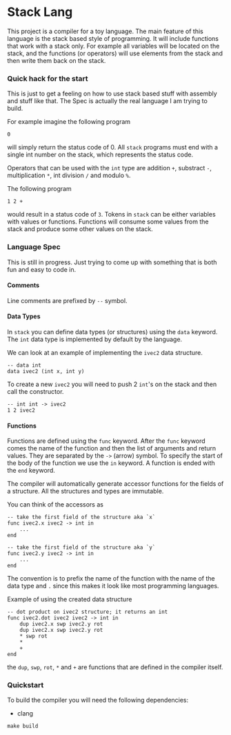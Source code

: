 # Stack Lang

This project is a compiler for a toy language. The main feature of this
language is the stack based style of programming. It will include functions
that work with a stack only. For example all variables will be located on the
stack, and the functions (or operators) will use elements from the stack and
then write them back on the stack.

### Quick hack for the start

This is just to get a feeling on how to use stack based stuff with assembly and
stuff like that. The Spec is actually the real language I am trying to build.

For example imagine the following program

```stack
0
```

will simply return the status code of 0. All `stack` programs must end with a
single int number on the stack, which represents the status code.

Operators that can be used with the `int` type are addition `+`, substract `-`,
multiplication `*`, int division `/` and modulo `%`.

The following program

```stack
1 2 +
```

would result in a status code of `3`. Tokens in `stack` can be either variables
with values or functions. Functions will consume some values from the stack
and produce some other values on the stack.

### Language Spec

This is still in progress. Just trying to come up with something that is both
fun and easy to code in.

#### Comments

Line comments are prefixed by `--` symbol.

#### Data Types

In `stack` you can define data types (or structures) using the `data` keyword.
The `int` data type is implemented by default by the language.

We can look at an example of implementing the `ivec2` data structure.

```stack
-- data int
data ivec2 (int x, int y)
```

To create a new `ivec2` you will need to push 2 `int`'s on the stack and then
call the constructor.

```stack
-- int int -> ivec2
1 2 ivec2
```

#### Functions

Functions are defined using the `func` keyword. After the `func` keyword comes
the name of the function and then the list of arguments and return values. They
are separated by the `->` (arrow) symbol. To specify the start of the body of
the function we use the `in` keyword. A function is ended with the `end`
keyword.

The compiler will automatically generate accessor functions for the fields of a
structure. All the structures and types are immutable.

You can think of the accessors as

```stack
-- take the first field of the structure aka `x`
func ivec2.x ivec2 -> int in
    ...
end

-- take the first field of the structure aka `y`
func ivec2.y ivec2 -> int in
    ...
end
```

The convention is to prefix the name of the function with the name of the data
type and `.` since this makes it look like most programming languages.

Example of using the created data structure

```stack
-- dot product on ivec2 structure; it returns an int
func ivec2.dot ivec2 ivec2 -> int in
    dup ivec2.x swp ivec2.y rot
    dup ivec2.x swp ivec2.y rot
    * swp rot
    *
    +
end
```

the `dup`, `swp`, `rot`, `*` and `+` are functions that are defined in the
compiler itself.

### Quickstart

To build the compiler you will need the following dependencies:
- clang

```console
make build
```
